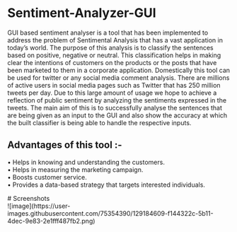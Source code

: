 # Sentiment-Analyzer-GUI
<p>GUI based sentiment analyser is a tool that has been implemented to address the problem of Sentimental Analysis that has a vast application in today’s world. The purpose of this analysis is to classify the sentences based on positive, negative or neutral. This classification helps in making clear the intentions of customers on the products or the posts that have been marketed to them in a corporate application. Domestically this tool can be used for twitter or any social media comment analysis. There are millions of active users in social media pages such as Twitter that has 250 million tweets per day. Due to this large amount of usage we hope to achieve a reflection of public sentiment by analyzing the sentiments expressed in the tweets.
The main aim of this is to successfully analyse the sentences that are being given as an input to the GUI and also show the accuracy at which the built classifier is being able to handle the respective inputs.
<h2>Advantages of this tool :-</h2>
• Helps in knowing and understanding the customers.<br>
• Helps in measuring the marketing campaign.<br>
• Boosts customer service.<br>
• Provides a data-based strategy that targets interested individuals.<br></p>
# Screenshots <br>
![image](https://user-images.githubusercontent.com/75354390/129184609-f144322c-5b11-4dec-9e83-2e1fff487fb2.png)
